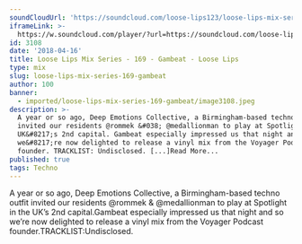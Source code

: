 ```yaml
---
soundCloudUrl: 'https://soundcloud.com/loose-lips123/loose-lips-mix-series-169-gambeat'
iframeLink: >-
  https://w.soundcloud.com/player/?url=https://soundcloud.com/loose-lips123/loose-lips-mix-series-169-gambeat&color=00aabb&auto_play=false&hide_related=false&show_comments=true&show_user=true&show_reposts=false
id: 3108
date: '2018-04-16'
title: Loose Lips Mix Series - 169 - Gambeat - Loose Lips
type: mix
slug: loose-lips-mix-series-169-gambeat
author: 100
banner:
  - imported/loose-lips-mix-series-169-gambeat/image3108.jpeg
description: >-
  A year or so ago, Deep Emotions Collective, a Birmingham-based techno outfit
  invited our residents @rommek &#038; @medallionman to play at Spotlight in the
  UK&#8217;s 2nd capital. Gambeat especially impressed us that night and so
  we&#8217;re now delighted to release a vinyl mix from the Voyager Podcast
  founder. TRACKLIST: Undisclosed. [...]Read More...
published: true
tags: Techno
---
```

A year or so ago, Deep Emotions Collective, a Birmingham-based techno outfit invited our residents @rommek & @medallionman to play at Spotlight in the UK’s 2nd capital.Gambeat especially impressed us that night and so we’re now delighted to release a vinyl mix from the Voyager Podcast founder.TRACKLIST:Undisclosed.